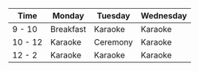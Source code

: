 

| Time | Monday | Tuesday | Wednesday |
| -------- | ------- | -------- | ------- | 
| 9 - 10 | Breakfast| Karaoke  | Karaoke  |
| 10 - 12 | Karaoke | Ceremony | Karaoke  |
| 12 - 2 | Karaoke  | Karaoke  | Karaoke  |
